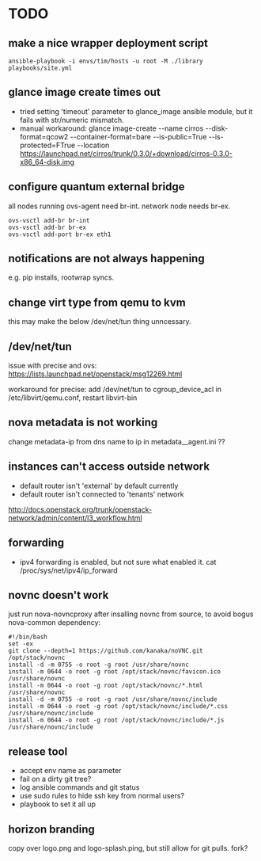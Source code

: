 

# TODO

## make a nice wrapper deployment script

    ansible-playbook -i envs/tim/hosts -u root -M ./library playbooks/site.yml


## glance image create times out

- tried setting 'timeout' parameter to glance_image ansible module, but it fails with str/numeric mismatch.
- manual workaround:
    glance image-create --name cirros --disk-format=qcow2 --container-format=bare --is-public=True --is-protected=FTrue --location https://launchpad.net/cirros/trunk/0.3.0/+download/cirros-0.3.0-x86_64-disk.img

## configure quantum external bridge

all nodes running ovs-agent need br-int.
network node needs br-ex.

    ovs-vsctl add-br br-int
    ovs-vsctl add-br br-ex
    ovs-vsctl add-port br-ex eth1

## notifications are not always happening

e.g. pip installs, rootwrap syncs.

## change virt type from qemu to kvm

this may make the below /dev/net/tun thing unncessary.

## /dev/net/tun

issue with precise and ovs:  https://lists.launchpad.net/openstack/msg12269.html

workaround for precise: add /dev/net/tun to cgroup_device_acl in /etc/libvirt/qemu.conf, restart libvirt-bin

## nova metadata is not working

change metadata-ip from dns name to ip in metadata__agent.ini ??

## instances can't access outside network

- default router isn't 'external' by default currently
- default router isn't connected to 'tenants' network

http://docs.openstack.org/trunk/openstack-network/admin/content/l3_workflow.html

## forwarding

- ipv4 forwarding is enabled, but not sure what enabled it.
    cat /proc/sys/net/ipv4/ip_forward

## novnc doesn't work

just run nova-novncproxy after insalling novnc from source, to avoid bogus nova-common dependency:

    #!/bin/bash
    set -ex
    git clone --depth=1 https://github.com/kanaka/noVNC.git /opt/stack/novnc
    install -d -m 0755 -o root -g root /usr/share/novnc
    install -m 0644 -o root -g root /opt/stack/novnc/favicon.ico /usr/share/novnc
    install -m 0644 -o root -g root /opt/stack/novnc/*.html /usr/share/novnc
    install -d -m 0755 -o root -g root /usr/share/novnc/include
    install -m 0644 -o root -g root /opt/stack/novnc/include/*.css /usr/share/novnc/include
    install -m 0644 -o root -g root /opt/stack/novnc/include/*.js /usr/share/novnc/include

## release tool

- accept env name as parameter
- fail on a dirty git tree?
- log ansible commands and git status
- use sudo rules to hide ssh key from normal users?
- playbook to set it all up

## horizon branding

copy over logo.png and logo-splash.ping, but still allow for git pulls.  fork?
